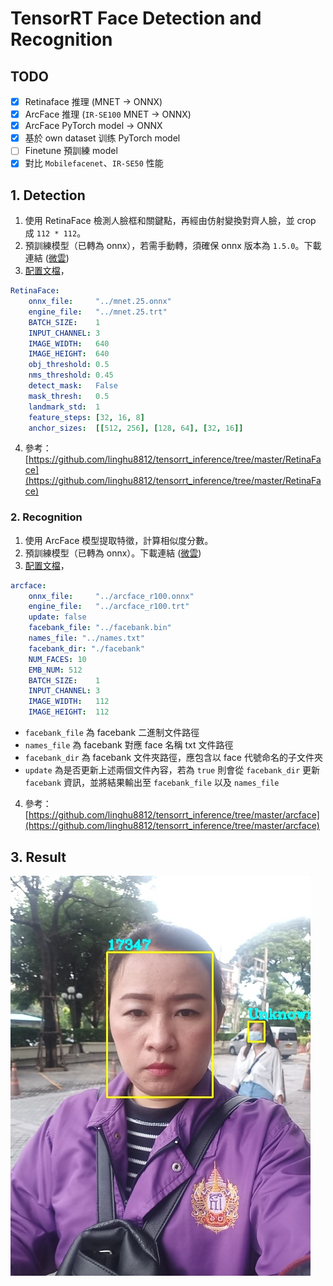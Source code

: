 # TensorRT Face Detection and Recognition
## TODO
- [x] Retinaface 推理 (MNET -> ONNX)
- [x] ArcFace 推理 (`IR-SE100` MNET -> ONNX)
- [x] ArcFace PyTorch model -> ONNX
- [x] 基於 own dataset 训练 PyTorch model
- [ ] Finetune 預訓練 model
- [x] 對比 `Mobilefacenet`、`IR-SE50` 性能

## 1. Detection
1. 使用 RetinaFace 檢測人臉框和關鍵點，再經由仿射變換對齊人臉，並 crop 成 `112 * 112`。
2. 預訓練模型（已轉為 onnx），若需手動轉，須確保 onnx 版本為 `1.5.0`。下載連結 ([微雲](https://share.weiyun.com/S0VC2Uhc))
3. [配置文檔](./config_retinaface.yaml)， 
```yaml
RetinaFace:
    onnx_file:     "../mnet.25.onnx"
    engine_file:   "../mnet.25.trt"
    BATCH_SIZE:    1
    INPUT_CHANNEL: 3
    IMAGE_WIDTH:   640
    IMAGE_HEIGHT:  640
    obj_threshold: 0.5
    nms_threshold: 0.45
    detect_mask:   False
    mask_thresh:   0.5
    landmark_std:  1
    feature_steps: [32, 16, 8]
    anchor_sizes:  [[512, 256], [128, 64], [32, 16]]
```
4. 參考：[https://github.com/linghu8812/tensorrt_inference/tree/master/RetinaFace](https://github.com/linghu8812/tensorrt_inference/tree/master/RetinaFace)

### 2. Recognition
1. 使用 ArcFace 模型提取特徵，計算相似度分數。
2. 預訓練模型（已轉為 onnx）。下載連結 ([微雲](https://share.weiyun.com/UzqufBpM))
3. [配置文檔](./config_arcface.yaml)，  
```yaml
arcface:
    onnx_file:     "../arcface_r100.onnx"
    engine_file:   "../arcface_r100.trt"
    update: false
    facebank_file: "../facebank.bin"
    names_file: "../names.txt"
    facebank_dir: "./facebank"
    NUM_FACES: 10
    EMB_NUM: 512
    BATCH_SIZE:    1
    INPUT_CHANNEL: 3
    IMAGE_WIDTH:   112
    IMAGE_HEIGHT:  112
```  
- `facebank_file` 為 facebank 二進制文件路徑
- `names_file` 為 facebank 對應 face 名稱 txt 文件路徑
- `facebank_dir` 為 facebank 文件夾路徑，應包含以 face 代號命名的子文件夾
- `update` 為是否更新上述兩個文件內容，若為 `true` 則會從 `facebank_dir` 更新 `facebank` 資訊，並將結果輸出至 `facebank_file` 以及 `names_file`
4. 參考：[https://github.com/linghu8812/tensorrt_inference/tree/master/arcface](https://github.com/linghu8812/tensorrt_inference/tree/master/arcface)

## 3. Result
![result](./results/rec.jpg)
